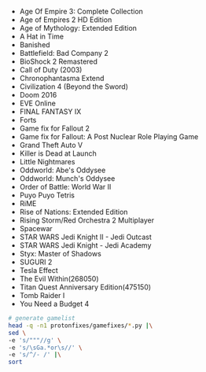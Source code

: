 - Age Of Empire 3: Complete Collection
- Age of Empires 2 HD Edition
- Age of Mythology: Extended Edition
- A Hat in Time
- Banished
- Battlefield: Bad Company 2
- BioShock 2 Remastered
- Call of Duty (2003)
- Chronophantasma Extend
- Civilization 4 (Beyond the Sword)
- Doom 2016
- EVE Online
- FINAL FANTASY IX
- Forts
- Game fix for Fallout 2
- Game fix for Fallout: A Post Nuclear Role Playing Game
- Grand Theft Auto V
- Killer is Dead at Launch
- Little Nightmares
- Oddworld: Abe's Oddysee
- Oddworld: Munch's Oddysee
- Order of Battle: World War II
- Puyo Puyo Tetris
- RiME
- Rise of Nations: Extended Edition
- Rising Storm/Red Orchestra 2 Multiplayer
- Spacewar
- STAR WARS Jedi Knight II - Jedi Outcast
- STAR WARS Jedi Knight - Jedi Academy
- Styx: Master of Shadows
- SUGURI 2
- Tesla Effect
- The Evil Within(268050)
- Titan Quest Anniversary Edition(475150)
- Tomb Raider I
- You Need a Budget 4

```bash
# generate gamelist
head -q -n1 protonfixes/gamefixes/*.py |\
sed \
-e 's/"""//g' \
-e 's/\sGa.*or\s//' \
-e 's/^/- /' |\
sort
```